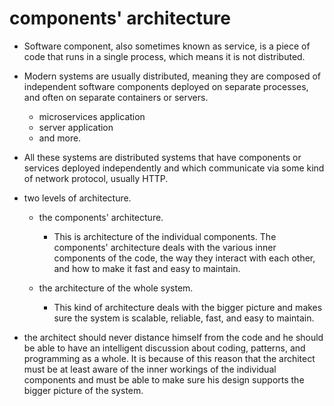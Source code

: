 # components' architecture

- Software component, also sometimes known as service, is a piece of code that runs in a single process, which means it is not distributed.

- Modern systems are usually distributed, meaning they are composed of independent software components deployed on separate processes, and often on separate containers or servers.
  - microservices application
  - server application
  - and more.

- All these systems are distributed systems that have components or services deployed independently and which communicate via some kind of network protocol, usually HTTP.

- two levels of architecture.

  - the components' architecture.
    - This is architecture of the individual components. The components' architecture deals with the various inner components of the code, the way they interact with each other, and how to make it fast and easy to maintain.

  - the architecture of the whole system.
    - This kind of architecture deals with the bigger picture and makes sure the system is scalable, reliable, fast, and easy to maintain.

- the architect should never distance himself from the code and he should be able to have an intelligent discussion about coding, patterns, and programming as a whole. It is because of this reason that the architect must be at least aware of the inner workings of the individual components and must be able to make sure his design supports the bigger picture of the system.